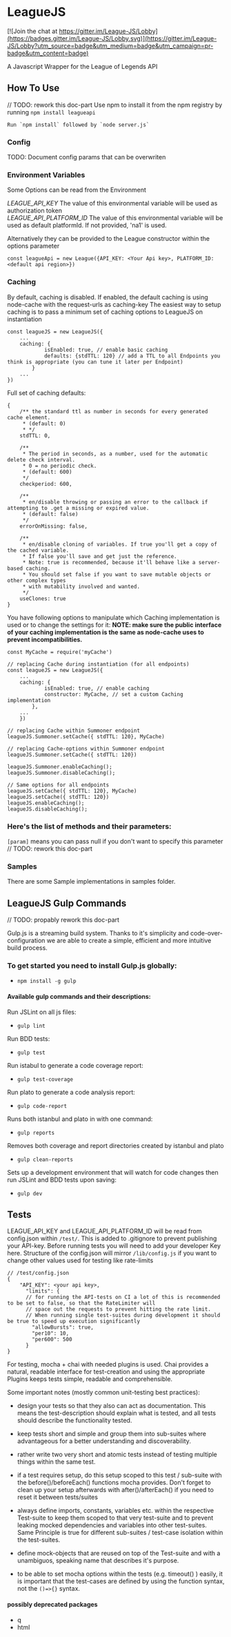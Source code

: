 LeagueJS
========

[![Join the chat at https://gitter.im/League-JS/Lobby](https://badges.gitter.im/League-JS/Lobby.svg)](https://gitter.im/League-JS/Lobby?utm_source=badge&utm_medium=badge&utm_campaign=pr-badge&utm_content=badge)

A Javascript Wrapper for the League of Legends API

## How To Use
// TODO: rework this doc-part
Use npm to install it from the npm registry by running `npm install leagueapi`

```
Run `npm install` followed by `node server.js`
```

### Config

TODO: Document config params that can be overwriten

### Environment Variables
Some Options can be read from the Environment

*LEAGUE_API_KEY* The value of this environmental variable will be used as authorization token  
*LEAGUE_API_PLATFORM_ID* The value of this environmental variable will be used as default platformId. If not provided, 'na1' is used.

Alternatively they can be provided to the League constructor within the options parameter
```
const leagueApi = new League({API_KEY: <Your Api key>, PLATFORM_ID: <default api region>})
```

### Caching

By default, caching is disabled. If enabled, the default caching is using node-cache with the request-urls as caching-key
The easiest way to setup caching is to pass a minimum set of caching options to LeagueJS on instantiation

```
const leagueJS = new LeagueJS({
	...
	caching: {
			isEnabled: true, // enable basic caching
			defaults: {stdTTL: 120} // add a TTL to all Endpoints you think is appropriate (you can tune it later per Endpoint)
		}
	...
})
```

Full set of caching defaults:
```
{
	/** the standard ttl as number in seconds for every generated cache element.
	 * (default: 0)
	 * */
	stdTTL: 0,

	/**
	 * The period in seconds, as a number, used for the automatic delete check interval.
	 * 0 = no periodic check.
	 * (default: 600)
	 */
	checkperiod: 600,

	/**
	 * en/disable throwing or passing an error to the callback if attempting to .get a missing or expired value.
	 * (default: false)
	 */
	errorOnMissing: false,

	/**
	 * en/disable cloning of variables. If true you'll get a copy of the cached variable.
	 * If false you'll save and get just the reference.
	 * Note: true is recommended, because it'll behave like a server-based caching.
	 * You should set false if you want to save mutable objects or other complex types
	 * with mutability involved and wanted.
	 */
	useClones: true
}

```

You have following options to manipulate which Caching implementation is used or to change the settings for it:
**NOTE: make sure the public interface of your caching implementation is the same as node-cache uses to prevent incompatibilities.**

```
const MyCache = require('myCache')

// replacing Cache during instantiation (for all endpoints)
const leagueJS = new LeagueJS({
	...
	caching: {
			isEnabled: true, // enable caching
			constructor: MyCache, // set a custom Caching implementation
		},
	...
	})

// replacing Cache within Summoner endpoint
leagueJS.Summoner.setCache({ stdTTL: 120}, MyCache)

// replacing Cache-options within Summoner endpoint
leagueJS.Summoner.setCache({ stdTTL: 120})

leagueJS.Summoner.enableCaching();
leagueJS.Summoner.disableCaching();

// Same options for all endpoints
leagueJS.setCache({ stdTTL: 120}, MyCache)
leagueJS.setCache({ stdTTL: 120})
leagueJS.enableCaching();
leagueJS.disableCaching();
```

### Here's the list of methods and their parameters:
`[param]` means you can pass null if you don't want to specify this parameter
// TODO: rework this doc-part

### Samples
There are some Sample implementations in samples folder.

## LeagueJS Gulp Commands
// TODO: propably rework this doc-part

Gulp.js is a streaming build system. Thanks to it's simplicity and code-over-configuration
we are able to create a simple, efficient and more intuitive build process.

### To get started you need to install Gulp.js globally:
- `npm install -g gulp`

#### Available gulp commands and their descriptions:

Run JSLint on all js files: 

- `gulp lint`
	
Run BDD tests:

- `gulp test`
	
Run istabul to generate a code coverage report:

- `gulp test-coverage`
	
Run plato to generate a code analysis report:

- `gulp code-report`
	
Runs both istanbul and plato in with one command:

- `gulp reports`
	
Removes both coverage and report directories created by istanbul and plato

- `gulp clean-reports`
	
Sets up a development environment that will watch for code changes then run JSLint and BDD tests upon saving:

- `gulp dev`

## Tests

LEAGUE_API_KEY and LEAGUE_API_PLATFORM_ID will be read from config.json within ```/test/```.
This is added to .gitignore to prevent publishing your API-key.
Before running tests you will need to add your developer Key here.
Structure of the config.json will mirror ```/lib/config.js``` if you want to change other values used for testing
like rate-limits

```
// /test/config.json
{
	"API_KEY": <your api key>,
	  "limits": {
	  // for running the API-tests on CI a lot of this is recommended to be set to false, so that the RateLimiter will
	  // space out the requests to prevent hitting the rate limit.
	  // When running single test-suites during development it should be true to speed up execution significantly
        "allowBursts": true,
        "per10": 10,
        "per600": 500
      }
}
```


For testing, mocha + chai with needed plugins is used.
Chai provides a natural, readable interface for test-creation and using the appropriate Plugins keeps tests simple,
readable and comprehensible.

Some important notes (mostly common unit-testing best practices):

* design your tests so that they also can act as documentation. This means the test-description should explain what is tested,
and all tests should describe the functionality tested.

* keep tests short and simple and group them into sub-suites where advantageous for a better understanding and discoverability.

* rather write two very short and atomic tests instead of testing multiple things within the same test.

* if a test requires setup, do this setup scoped to this test / sub-suite with the before()/beforeEach() functions mocha provides.
Don't forget to clean up your setup afterwards with after()/afterEach() if you need to reset it between tests/suites

* always define imports, constants, variables etc. within the respective Test-suite to keep them scoped to that very test-suite
and to prevent leaking mocked dependencies and variables into other test-suites.
Same Principle is true for different sub-suites / test-case isolation within the test-suites.

* define mock-objects that are reused on top of the Test-suite and with a unambiguos, speaking name that describes it's purpose.

* to be able to set mocha options within the tests (e.g. timeout() ) easily,
it is important that the test-cases are defined by using the function syntax, not the ```()=>{}``` syntax.


#### possibly deprecated packages

* q
* html